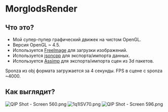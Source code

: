 # MorglodsRender #


## Что это? ##

* Мой супер-пупер графический движек на чистом OpenGL.
* Версия OpenGL ~ 4.5.
* Используется [FreeImage](http://freeimage.sourceforge.net/) для загрузки изображений.
* Используется [jsoncpp](https://github.com/open-source-parsers/jsoncpp) для экспорта/импорта данных.
* Используется [Assimp](https://github.com/assimp/assimp) для экспорта/импорта сцен из 3d пакетов.

Sponza из obj формата загружается за 4 секунды. FPS в сцене с sponza ~4000.

## Как выглядит? ##

![QIP Shot - Screen 560.png](https://bitbucket.org/repo/j7npk8/images/2382356475-QIP%20Shot%20-%20Screen%20560.png)
![1q1ISV70.png](https://bitbucket.org/repo/j7npk8/images/3751170486-1q1ISV70.png)
![QIP Shot - Screen 596.png](https://bitbucket.org/repo/j7npk8/images/1402972547-QIP%20Shot%20-%20Screen%20596.png)